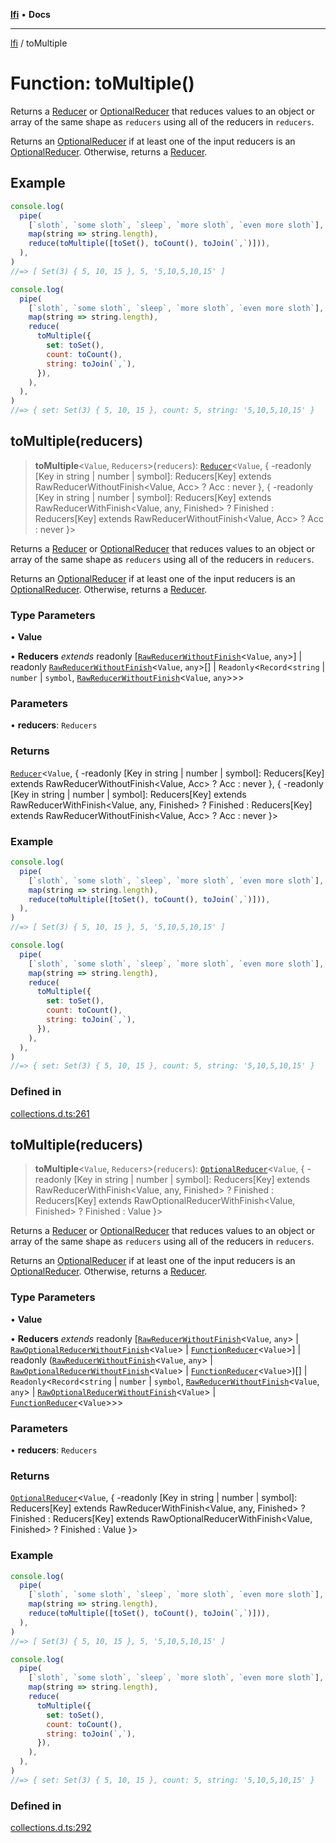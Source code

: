 [**lfi**](../readme.md) • **Docs**

***

[lfi](../globals.md) / toMultiple

# Function: toMultiple()

Returns a [Reducer](../type-aliases/Reducer.md) or [OptionalReducer](../type-aliases/OptionalReducer.md) that reduces values to
an object or array of the same shape as `reducers` using all of the reducers
in `reducers`.

Returns an [OptionalReducer](../type-aliases/OptionalReducer.md) if at least one of the input reducers is
an [OptionalReducer](../type-aliases/OptionalReducer.md). Otherwise, returns a [Reducer](../type-aliases/Reducer.md).

## Example

```js
console.log(
  pipe(
    [`sloth`, `some sloth`, `sleep`, `more sloth`, `even more sloth`],
    map(string => string.length),
    reduce(toMultiple([toSet(), toCount(), toJoin(`,`)])),
  ),
)
//=> [ Set(3) { 5, 10, 15 }, 5, '5,10,5,10,15' ]

console.log(
  pipe(
    [`sloth`, `some sloth`, `sleep`, `more sloth`, `even more sloth`],
    map(string => string.length),
    reduce(
      toMultiple({
        set: toSet(),
        count: toCount(),
        string: toJoin(`,`),
      }),
    ),
  ),
)
//=> { set: Set(3) { 5, 10, 15 }, count: 5, string: '5,10,5,10,15' }
```

## toMultiple(reducers)

> **toMultiple**\<`Value`, `Reducers`\>(`reducers`): [`Reducer`](../type-aliases/Reducer.md)\<`Value`, \{ -readonly \[Key in string \| number \| symbol\]: Reducers\[Key\] extends RawReducerWithoutFinish\<Value, Acc\> ? Acc : never \}, \{ -readonly \[Key in string \| number \| symbol\]: Reducers\[Key\] extends RawReducerWithFinish\<Value, any, Finished\> ? Finished : Reducers\[Key\] extends RawReducerWithoutFinish\<Value, Acc\> ? Acc : never \}\>

Returns a [Reducer](../type-aliases/Reducer.md) or [OptionalReducer](../type-aliases/OptionalReducer.md) that reduces values to
an object or array of the same shape as `reducers` using all of the reducers
in `reducers`.

Returns an [OptionalReducer](../type-aliases/OptionalReducer.md) if at least one of the input reducers is
an [OptionalReducer](../type-aliases/OptionalReducer.md). Otherwise, returns a [Reducer](../type-aliases/Reducer.md).

### Type Parameters

• **Value**

• **Reducers** *extends* readonly [[`RawReducerWithoutFinish`](../type-aliases/RawReducerWithoutFinish.md)\<`Value`, `any`\>] \| readonly [`RawReducerWithoutFinish`](../type-aliases/RawReducerWithoutFinish.md)\<`Value`, `any`\>[] \| `Readonly`\<`Record`\<`string` \| `number` \| `symbol`, [`RawReducerWithoutFinish`](../type-aliases/RawReducerWithoutFinish.md)\<`Value`, `any`\>\>\>

### Parameters

• **reducers**: `Reducers`

### Returns

[`Reducer`](../type-aliases/Reducer.md)\<`Value`, \{ -readonly \[Key in string \| number \| symbol\]: Reducers\[Key\] extends RawReducerWithoutFinish\<Value, Acc\> ? Acc : never \}, \{ -readonly \[Key in string \| number \| symbol\]: Reducers\[Key\] extends RawReducerWithFinish\<Value, any, Finished\> ? Finished : Reducers\[Key\] extends RawReducerWithoutFinish\<Value, Acc\> ? Acc : never \}\>

### Example

```js
console.log(
  pipe(
    [`sloth`, `some sloth`, `sleep`, `more sloth`, `even more sloth`],
    map(string => string.length),
    reduce(toMultiple([toSet(), toCount(), toJoin(`,`)])),
  ),
)
//=> [ Set(3) { 5, 10, 15 }, 5, '5,10,5,10,15' ]

console.log(
  pipe(
    [`sloth`, `some sloth`, `sleep`, `more sloth`, `even more sloth`],
    map(string => string.length),
    reduce(
      toMultiple({
        set: toSet(),
        count: toCount(),
        string: toJoin(`,`),
      }),
    ),
  ),
)
//=> { set: Set(3) { 5, 10, 15 }, count: 5, string: '5,10,5,10,15' }
```

### Defined in

[collections.d.ts:261](https://github.com/TomerAberbach/lfi/blob/a3eb3a94b2928b5200a7bcd0a14fdc70f0cb5947/src/operations/collections.d.ts#L261)

## toMultiple(reducers)

> **toMultiple**\<`Value`, `Reducers`\>(`reducers`): [`OptionalReducer`](../type-aliases/OptionalReducer.md)\<`Value`, \{ -readonly \[Key in string \| number \| symbol\]: Reducers\[Key\] extends RawReducerWithFinish\<Value, any, Finished\> ? Finished : Reducers\[Key\] extends RawOptionalReducerWithFinish\<Value, Finished\> ? Finished : Value \}\>

Returns a [Reducer](../type-aliases/Reducer.md) or [OptionalReducer](../type-aliases/OptionalReducer.md) that reduces values to
an object or array of the same shape as `reducers` using all of the reducers
in `reducers`.

Returns an [OptionalReducer](../type-aliases/OptionalReducer.md) if at least one of the input reducers is
an [OptionalReducer](../type-aliases/OptionalReducer.md). Otherwise, returns a [Reducer](../type-aliases/Reducer.md).

### Type Parameters

• **Value**

• **Reducers** *extends* readonly [[`RawReducerWithoutFinish`](../type-aliases/RawReducerWithoutFinish.md)\<`Value`, `any`\> \| [`RawOptionalReducerWithoutFinish`](../type-aliases/RawOptionalReducerWithoutFinish.md)\<`Value`\> \| [`FunctionReducer`](../type-aliases/FunctionReducer.md)\<`Value`\>] \| readonly ([`RawReducerWithoutFinish`](../type-aliases/RawReducerWithoutFinish.md)\<`Value`, `any`\> \| [`RawOptionalReducerWithoutFinish`](../type-aliases/RawOptionalReducerWithoutFinish.md)\<`Value`\> \| [`FunctionReducer`](../type-aliases/FunctionReducer.md)\<`Value`\>)[] \| `Readonly`\<`Record`\<`string` \| `number` \| `symbol`, [`RawReducerWithoutFinish`](../type-aliases/RawReducerWithoutFinish.md)\<`Value`, `any`\> \| [`RawOptionalReducerWithoutFinish`](../type-aliases/RawOptionalReducerWithoutFinish.md)\<`Value`\> \| [`FunctionReducer`](../type-aliases/FunctionReducer.md)\<`Value`\>\>\>

### Parameters

• **reducers**: `Reducers`

### Returns

[`OptionalReducer`](../type-aliases/OptionalReducer.md)\<`Value`, \{ -readonly \[Key in string \| number \| symbol\]: Reducers\[Key\] extends RawReducerWithFinish\<Value, any, Finished\> ? Finished : Reducers\[Key\] extends RawOptionalReducerWithFinish\<Value, Finished\> ? Finished : Value \}\>

### Example

```js
console.log(
  pipe(
    [`sloth`, `some sloth`, `sleep`, `more sloth`, `even more sloth`],
    map(string => string.length),
    reduce(toMultiple([toSet(), toCount(), toJoin(`,`)])),
  ),
)
//=> [ Set(3) { 5, 10, 15 }, 5, '5,10,5,10,15' ]

console.log(
  pipe(
    [`sloth`, `some sloth`, `sleep`, `more sloth`, `even more sloth`],
    map(string => string.length),
    reduce(
      toMultiple({
        set: toSet(),
        count: toCount(),
        string: toJoin(`,`),
      }),
    ),
  ),
)
//=> { set: Set(3) { 5, 10, 15 }, count: 5, string: '5,10,5,10,15' }
```

### Defined in

[collections.d.ts:292](https://github.com/TomerAberbach/lfi/blob/a3eb3a94b2928b5200a7bcd0a14fdc70f0cb5947/src/operations/collections.d.ts#L292)

